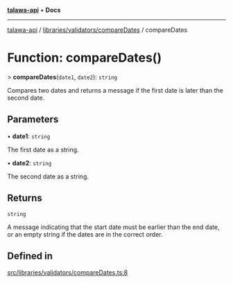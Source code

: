 [**talawa-api**](../../../../README.md) • **Docs**

***

[talawa-api](../../../../modules.md) / [libraries/validators/compareDates](../README.md) / compareDates

# Function: compareDates()

\> **compareDates**(`date1`, `date2`): `string`

Compares two dates and returns a message if the first date is later than the second date.

## Parameters

• **date1**: `string`

The first date as a string.

• **date2**: `string`

The second date as a string.

## Returns

`string`

A message indicating that the start date must be earlier than the end date, or an empty string if the dates are in the correct order.

## Defined in

[src/libraries/validators/compareDates.ts:8](https://github.com/PalisadoesFoundation/talawa-api/blob/f9e8275b1ddff2d3edcec79ee3b37c07998f6cc3/src/libraries/validators/compareDates.ts#L8)
